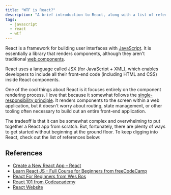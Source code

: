 ```yaml
---
title: "WTF is React?"
description: "A brief introduction to React, along with a list of references for more learning."
tags:
  - javascript
  - react
  - wtf
---
```


React is a framework for building user interfaces with [JavaScript](/blog/wtf-is-javascript/). It is essentially a library that renders components, although they aren't traditional [web components](/blog/wtf-is-a-web-component/).

React uses a language called JSX (for JavaScript + XML), which enables developers to include all their front-end code (including HTML and CSS) inside React components.

One of the cool things about React is it focuses entirely on the component rendering process. I love that because it somewhat follows the [single-responsibility principle](/blog/wtf-is-single-responsibility-principle/). It renders components to the screen within a web application, but it doesn't worry about routing, state management, or other tooling often necessary to build out an entire front-end application.

The tradeoff is that it can be somewhat complex and overwhelming to put together a React app from scratch. But, fortunately, there are plenty of ways to get started without beginning at the ground floor. To keep digging into React, check out the list of references below:

## References

- [Create a New React App – React](https://reactjs.org/docs/create-a-new-react-app)
- [Learn React JS - Full Course for Beginners from freeCodeCamp](https://youtu.be/DLX62G4lc44)
- [React For Beginners from Wes Bos](https://reactforbeginners.com/)
- [React 101 from Codeacademy](https://www.codecademy.com/learn/react-101)
- [React Website](https://reactjs.org/)
